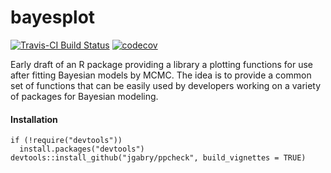 # bayesplot

[![Travis-CI Build Status](https://travis-ci.org/jgabry/ppcheck.svg?branch=master)](https://travis-ci.org/jgabry/ppcheck)
[![codecov](https://codecov.io/gh/jgabry/ppcheck/branch/master/graph/badge.svg)](https://codecov.io/gh/jgabry/ppcheck)


Early draft of an R package providing a library a plotting functions for use
after fitting Bayesian models by MCMC. The idea is to provide a common set of
functions that can be easily used by developers working on a variety of packages
for Bayesian modeling.


#### Installation

```{r}
if (!require("devtools"))
  install.packages("devtools")
devtools::install_github("jgabry/ppcheck", build_vignettes = TRUE)
```
